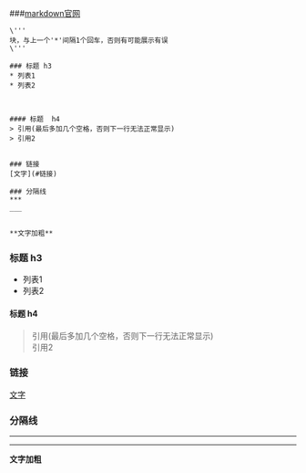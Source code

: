 ###[markdown官网](http://www.markdown.cn/)

```
\'''
块，与上一个'*'间隔1个回车，否则有可能展示有误
\'''
```

```
### 标题 h3
* 列表1
* 列表2



#### 标题  h4
> 引用(最后多加几个空格，否则下一行无法正常显示)    
> 引用2 


### 链接 
[文字](#链接)

### 分隔线
***
___


**文字加粗**

```



### 标题 h3
* 列表1
* 列表2



#### 标题  h4
> 引用(最后多加几个空格，否则下一行无法正常显示)    
> 引用2 


### 链接 
[文字](#链接)

### 分隔线
***
___


**文字加粗**